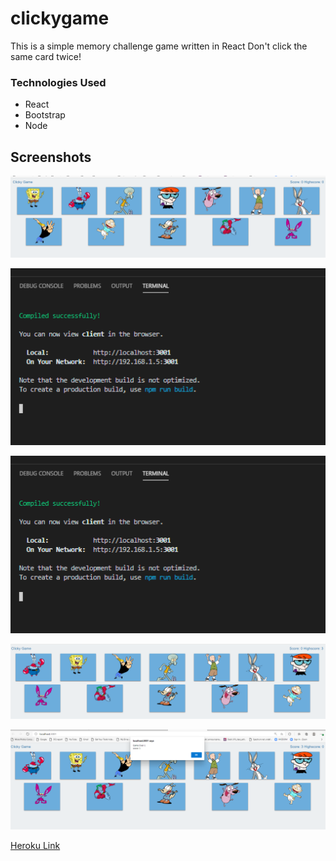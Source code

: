 # clickygame
This is a simple memory challenge game written in React
Don't click the same card twice!


### Technologies Used

- React
- Bootstrap
- Node


## Screenshots


![NPM Start](https://github.com/slsmi285/clickygame/blob/master/images/npm%20start%20game.PNG)

![Terminal](https://github.com/slsmi285/clickygame/blob/master/images/terminal%20log%20successful.PNG)

![Game In Action](https://github.com/slsmi285/clickygame/blob/master/images/terminal%20log%20successful.PNG)

![Game Reset](https://github.com/slsmi285/clickygame/blob/master/images/game%20reset.PNG)

![Game Over](https://github.com/slsmi285/clickygame/blob/master/images/choosing%20same%20pic%20game%20over.PNG)

[Heroku Link](https://react-clickysponge-app.herokuapp.com/)